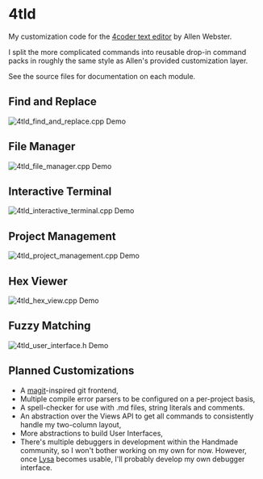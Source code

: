 # 4tld
My customization code for the [4coder text editor](http://4coder.net) by
Allen Webster.

I split the more complicated commands into reusable drop-in command packs in
roughly the same style as Allen's provided customization layer.

See the source files for documentation on each module.

## Find and Replace
![4tld_find_and_replace.cpp Demo](https://imgur.com/FdayQpi.png)

## File Manager
![4tld_file_manager.cpp Demo](https://i.imgur.com/lnaJNcM.png)

## Interactive Terminal
![4tld_interactive_terminal.cpp Demo](https://imgur.com/6ol7B4d.png)

## Project Management
![4tld_project_management.cpp Demo](https://imgur.com/WCK8SSC.png)

## Hex Viewer
![4tld_hex_view.cpp Demo](https://imgur.com/jgkH0pQ.png)

## Fuzzy Matching
![4tld_user_interface.h Demo](https://imgur.com/iCq51Km.png)

## Planned Customizations
* A [magit](https://magit.vc/)-inspired git frontend,
* Multiple compile error parsers to be configured on a per-project basis,
* A spell-checker for use with .md files, string literals and comments.
* An abstraction over the Views API to get all commands to consistently handle
  my two-column layout,
* More abstractions to build User Interfaces,
* There's multiple debuggers in development within the Handmade community, so I
  won't bother working on my own for now.
  However, once [Lysa](https://www.patreon.com/CaptainKraft) becomes usable,
  I'll probably develop my own debugger interface.